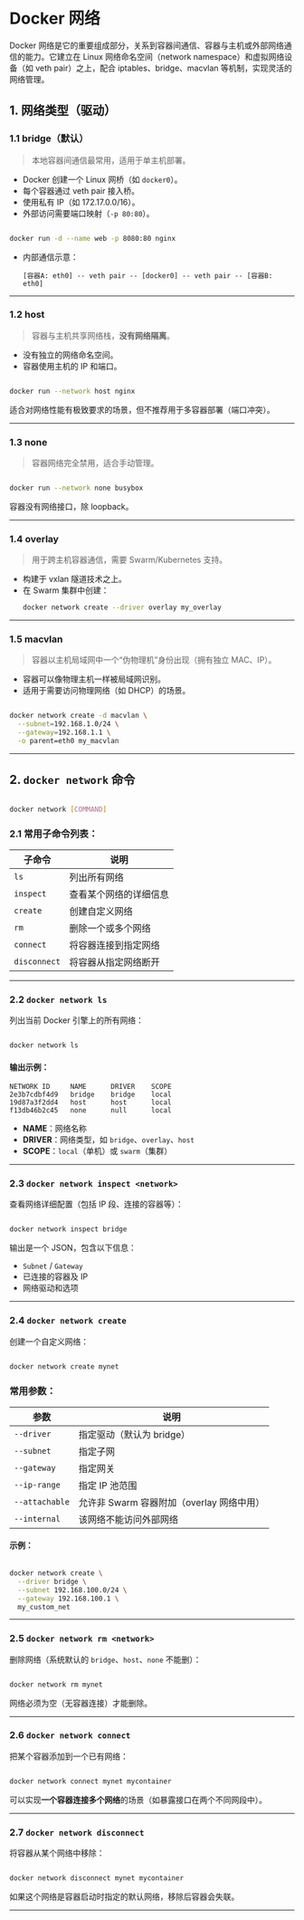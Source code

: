 # Docker 网络

Docker 网络是它的重要组成部分，关系到容器间通信、容器与主机或外部网络通信的能力。它建立在 Linux 网络命名空间（network namespace）和虚拟网络设备（如 veth pair）之上，配合 iptables、bridge、macvlan 等机制，实现灵活的网络管理。


## 1. 网络类型（驱动）

### 1.1 **bridge（默认）**
> 本地容器间通信最常用，适用于单主机部署。

- Docker 创建一个 Linux 网桥（如 `docker0`）。
- 每个容器通过 veth pair 接入桥。
- 使用私有 IP（如 172.17.0.0/16）。
- 外部访问需要端口映射（`-p 80:80`）。

```bash

docker run -d --name web -p 8080:80 nginx
```

- 内部通信示意：
  ```
  [容器A: eth0] -- veth pair -- [docker0] -- veth pair -- [容器B: eth0]
  ```

---

### 1.2 **host**
> 容器与主机共享网络栈，**没有网络隔离**。

- 没有独立的网络命名空间。
- 容器使用主机的 IP 和端口。

```bash

docker run --network host nginx
```

适合对网络性能有极致要求的场景，但不推荐用于多容器部署（端口冲突）。

---

### 1.3 **none**
> 容器网络完全禁用，适合手动管理。

```bash

docker run --network none busybox
```

容器没有网络接口，除 loopback。

---

### 1.4 **overlay**
> 用于跨主机容器通信，需要 Swarm/Kubernetes 支持。

- 构建于 vxlan 隧道技术之上。
- 在 Swarm 集群中创建：
  ```bash
  docker network create --driver overlay my_overlay
  ```

---

### 1.5 **macvlan**
> 容器以主机局域网中一个“伪物理机”身份出现（拥有独立 MAC、IP）。

- 容器可以像物理主机一样被局域网识别。
- 适用于需要访问物理网络（如 DHCP）的场景。

```bash

docker network create -d macvlan \
  --subnet=192.168.1.0/24 \
  --gateway=192.168.1.1 \
  -o parent=eth0 my_macvlan
```

---


## 2. `docker network` 命令


```bash

docker network [COMMAND]
```

### 2.1 常用子命令列表：

| 子命令            | 说明 |
|-------------------|------|
| `ls`              | 列出所有网络 |
| `inspect`         | 查看某个网络的详细信息 |
| `create`          | 创建自定义网络 |
| `rm`              | 删除一个或多个网络 |
| `connect`         | 将容器连接到指定网络 |
| `disconnect`      | 将容器从指定网络断开 |

---

### 2.2 `docker network ls`
列出当前 Docker 引擎上的所有网络：

```bash

docker network ls
```

#### 输出示例：

```text
NETWORK ID     NAME      DRIVER    SCOPE
2e3b7cdbf4d9   bridge    bridge    local
19d87a3f2dd4   host      host      local
f13db46b2c45   none      null      local
```

- **NAME**：网络名称
- **DRIVER**：网络类型，如 `bridge`、`overlay`、`host`
- **SCOPE**：`local`（单机）或 `swarm`（集群）

---

### 2.3 `docker network inspect <network>`
查看网络详细配置（包括 IP 段、连接的容器等）：

```bash

docker network inspect bridge
```

输出是一个 JSON，包含以下信息：

- `Subnet` / `Gateway`
- 已连接的容器及 IP
- 网络驱动和选项

---

### 2.4 `docker network create`
创建一个自定义网络：

```bash

docker network create mynet
```

### 常用参数：

| 参数 | 说明 |
|------|------|
| `--driver`         | 指定驱动（默认为 bridge） |
| `--subnet`         | 指定子网 |
| `--gateway`        | 指定网关 |
| `--ip-range`       | 指定 IP 池范围 |
| `--attachable`     | 允许非 Swarm 容器附加（overlay 网络中用） |
| `--internal`       | 该网络不能访问外部网络 |

#### 示例：

```bash

docker network create \
  --driver bridge \
  --subnet 192.168.100.0/24 \
  --gateway 192.168.100.1 \
  my_custom_net
```

---

### 2.5 `docker network rm <network>`
删除网络（系统默认的 `bridge`、`host`、`none` 不能删）：

```bash

docker network rm mynet
```

网络必须为空（无容器连接）才能删除。

---

### 2.6 `docker network connect`
把某个容器添加到一个已有网络：

```bash

docker network connect mynet mycontainer
```

可以实现**一个容器连接多个网络**的场景（如暴露接口在两个不同网段中）。

---

### 2.7 `docker network disconnect`
将容器从某个网络中移除：

```bash

docker network disconnect mynet mycontainer
```

如果这个网络是容器启动时指定的默认网络，移除后容器会失联。

---





